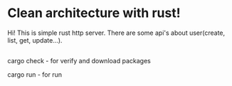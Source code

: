 # Clean architecture with rust!

Hi! This is simple rust http server. There are some api's about user(create, list, get, update...).

##

cargo check - for verify and download packages

cargo run - for run
